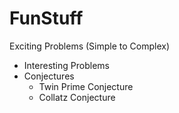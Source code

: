# FunStuff
Exciting Problems (Simple to Complex)

- Interesting Problems
- Conjectures
	- Twin Prime Conjecture
	- Collatz Conjecture